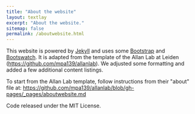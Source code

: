 ```yaml
---
title: "About the website"
layout: textlay
excerpt: "About the website."
sitemap: false
permalink: /aboutwebsite.html
---
```


This website is powered by [Jekyll](https://jekyllrb.com) and uses some [Bootstrap](http://www.getbootstrap.com) and  [Bootswatch](http://www.bootswatch.com). It is adapted from the template of the Allan Lab at Leiden (https://github.com/mpa139/allanlab).  We adjusted some formatting and added a few additional content listings. 

To start from the Allan Lab template, follow instructions from their "about" file at: https://github.com/mpa139/allanlab/blob/gh-pages/_pages/aboutwebsite.md 

Code released under the MIT License. 



